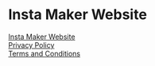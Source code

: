 <!DOCTYPE html>
<html lang="en">
<head>
    <meta charset="UTF-8">
    <meta name="viewport" content="width=device-width, initial-scale=1.0">
    <h1>Insta Maker Website</h1>
</head>
<body>
    <a href="https://akboubhajar.github.io/Instamarker/dist/index.html#" target="_blank">Insta Maker Website</a><br>
    <a href="https://akboubhajar.github.io/Instamarker/dist/privacy-policy.html" target="_blank">Privacy Policy</a><br>
    <a href="https://akboubhajar.github.io/Instamarker/dist/termsandconditions.html" target="_blank">Terms and Conditions</a>
</body>
</html>
